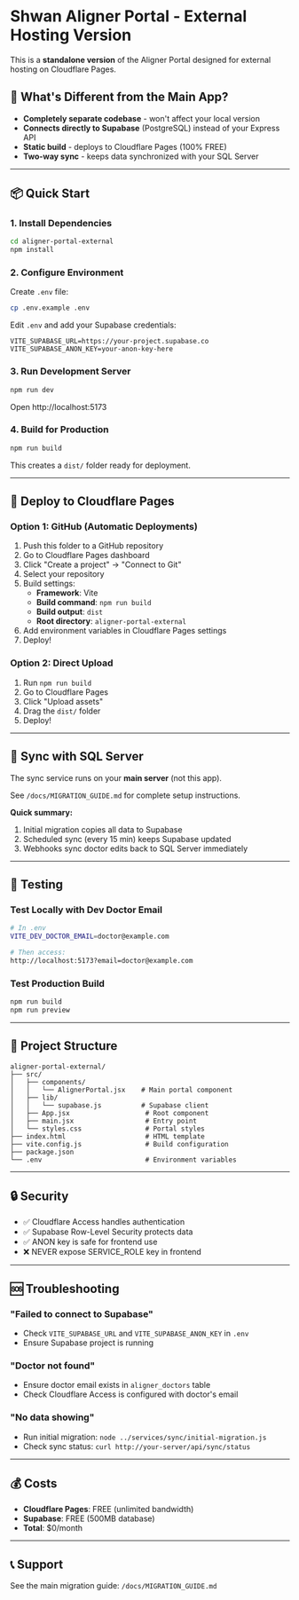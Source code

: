# Shwan Aligner Portal - External Hosting Version

This is a **standalone version** of the Aligner Portal designed for external hosting on Cloudflare Pages.

## 🎯 What's Different from the Main App?

- **Completely separate codebase** - won't affect your local version
- **Connects directly to Supabase** (PostgreSQL) instead of your Express API
- **Static build** - deploys to Cloudflare Pages (100% FREE)
- **Two-way sync** - keeps data synchronized with your SQL Server

---

## 📦 Quick Start

### 1. Install Dependencies

```bash
cd aligner-portal-external
npm install
```

### 2. Configure Environment

Create `.env` file:

```bash
cp .env.example .env
```

Edit `.env` and add your Supabase credentials:

```
VITE_SUPABASE_URL=https://your-project.supabase.co
VITE_SUPABASE_ANON_KEY=your-anon-key-here
```

### 3. Run Development Server

```bash
npm run dev
```

Open http://localhost:5173

### 4. Build for Production

```bash
npm run build
```

This creates a `dist/` folder ready for deployment.

---

## 🚀 Deploy to Cloudflare Pages

### Option 1: GitHub (Automatic Deployments)

1. Push this folder to a GitHub repository
2. Go to Cloudflare Pages dashboard
3. Click "Create a project" → "Connect to Git"
4. Select your repository
5. Build settings:
   - **Framework**: Vite
   - **Build command**: `npm run build`
   - **Build output**: `dist`
   - **Root directory**: `aligner-portal-external`
6. Add environment variables in Cloudflare Pages settings
7. Deploy!

### Option 2: Direct Upload

1. Run `npm run build`
2. Go to Cloudflare Pages
3. Click "Upload assets"
4. Drag the `dist/` folder
5. Deploy!

---

## 🔄 Sync with SQL Server

The sync service runs on your **main server** (not this app).

See `/docs/MIGRATION_GUIDE.md` for complete setup instructions.

**Quick summary:**
1. Initial migration copies all data to Supabase
2. Scheduled sync (every 15 min) keeps Supabase updated
3. Webhooks sync doctor edits back to SQL Server immediately

---

## 🧪 Testing

### Test Locally with Dev Doctor Email

```bash
# In .env
VITE_DEV_DOCTOR_EMAIL=doctor@example.com

# Then access:
http://localhost:5173?email=doctor@example.com
```

### Test Production Build

```bash
npm run build
npm run preview
```

---

## 📁 Project Structure

```
aligner-portal-external/
├── src/
│   ├── components/
│   │   └── AlignerPortal.jsx    # Main portal component
│   ├── lib/
│   │   └── supabase.js          # Supabase client
│   ├── App.jsx                   # Root component
│   ├── main.jsx                  # Entry point
│   └── styles.css                # Portal styles
├── index.html                    # HTML template
├── vite.config.js                # Build configuration
├── package.json
└── .env                          # Environment variables
```

---

## 🔒 Security

- ✅ Cloudflare Access handles authentication
- ✅ Supabase Row-Level Security protects data
- ✅ ANON key is safe for frontend use
- ❌ NEVER expose SERVICE_ROLE key in frontend

---

## 🆘 Troubleshooting

### "Failed to connect to Supabase"
- Check `VITE_SUPABASE_URL` and `VITE_SUPABASE_ANON_KEY` in `.env`
- Ensure Supabase project is running

### "Doctor not found"
- Ensure doctor email exists in `aligner_doctors` table
- Check Cloudflare Access is configured with doctor's email

### "No data showing"
- Run initial migration: `node ../services/sync/initial-migration.js`
- Check sync status: `curl http://your-server/api/sync/status`

---

## 💰 Costs

- **Cloudflare Pages**: FREE (unlimited bandwidth)
- **Supabase**: FREE (500MB database)
- **Total**: $0/month

---

## 📞 Support

See the main migration guide: `/docs/MIGRATION_GUIDE.md`
